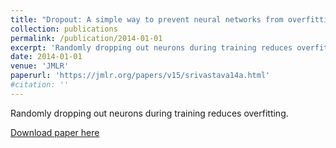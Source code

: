 ```yaml
---
title: "Dropout: A simple way to prevent neural networks from overfitting."
collection: publications
permalink: /publication/2014-01-01
excerpt: 'Randomly dropping out neurons during training reduces overfitting.'
date: 2014-01-01
venue: 'JMLR'
paperurl: 'https://jmlr.org/papers/v15/srivastava14a.html'
#citation: ''
---
```

Randomly dropping out neurons during training reduces overfitting.

[Download paper here](https://jmlr.org/papers/v15/srivastava14a.html)
